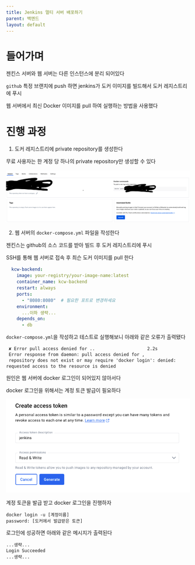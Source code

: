```yaml
---
title: Jenkins 멀티 서버 배포하기
parent: 백엔드
layout: default
---
```

# 들어가며

젠킨스 서버와 웹 서버는 다른 인스턴스에 분리 되어있다

`github` 특정 브랜치에 push 하면 jenkins가 도커 이미지를 빌드해서 도커 레지스트리에 푸시 

웹 서버에서 최신 Docker 이미지를 pull 하여 실행하는 방법을 사용했다

# 진행 과정

1. 도커 레지스트리에 private repository를 생성한다

무료 사용자는 한 계정 당 하나의 private repository만 생성할 수 있다

![img_2.png](./images/img_2.png)


2. 웹 서버의 `docker-compose.yml` 파일을 작성한다

젠킨스는 github의 소스 코드를 받아 빌드 후 도커 레지스트리에 푸시

SSH를 통해 웹 서버로 접속 후 최슨 도커 이미지를 pull 한다

```yaml
  kcw-backend:
    image: your-registry/your-image-name:latest
    container_name: kcw-backend
    restart: always
    ports:
      - "8080:8080"  # 필요한 포트로 변경하세요
    environment:
      ...이하 생략...
    depends_on:
      - db
```

`docker-compose.yml`을 작성하고 테스트로 실행해보니 아래와 같은 오류가 출력됐다

```shell
 ✘ Error pull access denied for ..                    2.2s
 Error response from daemon: pull access denied for , 
 repository does not exist or may require 'docker login': denied: requested access to the resource is denied
```

원인은 웹 서버에 docker 로그인이 되어있지 않아서다

docker 로그인을 위해서는 계정 토큰 발급이 필요하다

![img_3.png](./images/img_3.png)

계정 토큰을 발급 받고 docker 로그인을 진행하자

```shell
docker login -u [계정이름]
password: [도커에서 발급받은 토큰]
```

로그인에 성공하면 아래와 같은 메시지가 출력된다

```shell
...생략...
Login Succeeded
...생략...
```


